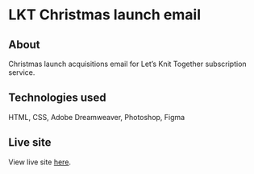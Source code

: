 # LKT Christmas launch email

## About
Christmas launch acquisitions email for Let’s Knit Together subscription service.

## Technologies used
HTML, CSS, Adobe Dreamweaver, Photoshop, Figma

## Live site
View live site [here](https://clee937.github.io/lkt-christmas-launch/).
